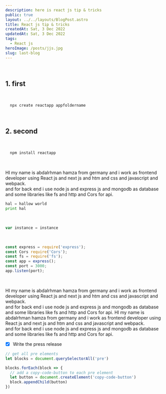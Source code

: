 ```yaml
---
description: here is react js tip & tricks
public: true
layout: ../../layouts/BlogPost.astro
title: React js tip & tricks
createdAt: Sat, 3 Dec 2022
updatedAt: Sat, 3 Dec 2022
tags:
  - React js
heroImage: /posts/jjs.jpg
slug: last-blog
---
```


<!-- # react js tip & tricks -->

<br/>

## 1. first

<br/>

```npm
  npx create reactapp appfoldername
```

<br/>

## 2. second

<br/>

```javascript
  npm install reactapp
```

<br/>

HI my name is abdalrhman hamza from germany and i work as frontend developer using React js and next js and htm and css and javascript and webpack. <br/>
and for back end i use node js and express js and mongodb as database and some libraries like fs and http and Cors for api.

```python
hal = hallow world
print hal
```

<br/>

```js
var instance = instance
```

<br/>

```js
const express = require('express');
const Cors require('Cors');
const fs = require('fs');
const app = express();
const port = 3000;
app.listen(port);

```

<br/>

HI my name is abdalrhman hamza from germany and i work as frontend developer using React js and next js and htm and css and javascript and webpack. <br/>
and for back end i use node js and express js and mongodb as database and some libraries like fs and http and Cors for api.
HI my name is abdalrhman hamza from germany and i work as frontend developer using React js and next js and htm and css and javascript and webpack. <br/>
and for back end i use node js and express js and mongodb as database and some libraries like fs and http and Cors for api.

- [x] Write the press release

```js
// get all pre elements
let blocks = document.querySelectorAll('pre')

blocks.forEach(block => {
  // add a copy-code-button to each pre element
  let button = document.createElement('copy-code-button')
  block.appendChild(button)
})
```
